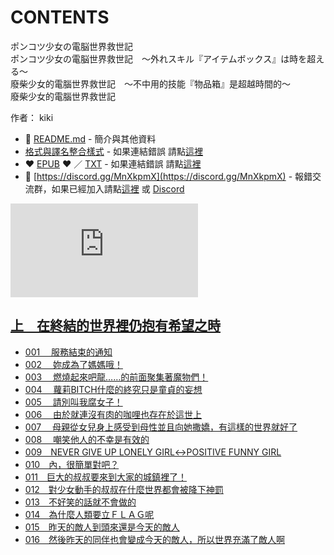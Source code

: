 # CONTENTS

ポンコツ少女の電脳世界救世記  
ポンコツ少女の電脳世界救世記　～外れスキル『アイテムボックス』は時を超える～  
廢柴少女的電腦世界救世記　～不中用的技能『物品箱』是超越時間的～  
廢柴少女的電腦世界救世記  

作者： kiki  



- :closed_book: [README.md](README.md) - 簡介與其他資料
- [格式與譯名整合樣式](https://github.com/bluelovers/node-novel/blob/master/lib/locales/%E3%83%9D%E3%83%B3%E3%82%B3%E3%83%84%E5%B0%91%E5%A5%B3%E3%81%AE%E9%9B%BB%E8%84%B3%E4%B8%96%E7%95%8C%E6%95%91%E4%B8%96%E8%A8%98.ts) - 如果連結錯誤 請點[這裡](https://github.com/bluelovers/node-novel/blob/master/lib/locales/)
-  :heart: [EPUB](https://gitlab.com/demonovel/epub-txt/blob/master/girl/%E5%BB%A2%E6%9F%B4%E5%B0%91%E5%A5%B3%E7%9A%84%E9%9B%BB%E8%85%A6%E4%B8%96%E7%95%8C%E6%95%91%E4%B8%96%E8%A8%98%E3%80%80%EF%BD%9E%E4%B8%8D%E4%B8%AD%E7%94%A8%E7%9A%84%E6%8A%80%E8%83%BD%E3%80%8E%E7%89%A9%E5%93%81%E7%AE%B1%E3%80%8F%E6%98%AF%E8%B6%85%E8%B6%8A%E6%99%82%E9%96%93%E7%9A%84%EF%BD%9E.epub) :heart:  ／ [TXT](https://gitlab.com/demonovel/epub-txt/blob/master/girl/out/%E5%BB%A2%E6%9F%B4%E5%B0%91%E5%A5%B3%E7%9A%84%E9%9B%BB%E8%85%A6%E4%B8%96%E7%95%8C%E6%95%91%E4%B8%96%E8%A8%98%E3%80%80%EF%BD%9E%E4%B8%8D%E4%B8%AD%E7%94%A8%E7%9A%84%E6%8A%80%E8%83%BD.out.txt) - 如果連結錯誤 請點[這裡](https://gitlab.com/demonovel/epub-txt/blob/master/girl/)
- :mega: [https://discord.gg/MnXkpmX](https://discord.gg/MnXkpmX) - 報錯交流群，如果已經加入請點[這裡](https://discordapp.com/channels/467794087769014273/467794088285175809) 或 [Discord](https://discordapp.com/channels/@me)


![導航目錄](https://chart.apis.google.com/chart?cht=qr&chs=150x150&chl=https://gitlab.com/novel-group/txt-source/blob/master/girl/ポンコツ少女の電脳世界救世記/導航目錄.md "導航目錄")




## [上　在終結的世界裡仍抱有希望之時](00000_%E4%B8%8A%E3%80%80%E5%9C%A8%E7%B5%82%E7%B5%90%E7%9A%84%E4%B8%96%E7%95%8C%E8%A3%A1%E4%BB%8D%E6%8A%B1%E6%9C%89%E5%B8%8C%E6%9C%9B%E4%B9%8B%E6%99%82)

- [001 　服務結束的通知](00000_%E4%B8%8A%E3%80%80%E5%9C%A8%E7%B5%82%E7%B5%90%E7%9A%84%E4%B8%96%E7%95%8C%E8%A3%A1%E4%BB%8D%E6%8A%B1%E6%9C%89%E5%B8%8C%E6%9C%9B%E4%B9%8B%E6%99%82/00010_001%20%E3%80%80%E6%9C%8D%E5%8B%99%E7%B5%90%E6%9D%9F%E7%9A%84%E9%80%9A%E7%9F%A5.txt)
- [002 　妳成為了媽媽哦！](00000_%E4%B8%8A%E3%80%80%E5%9C%A8%E7%B5%82%E7%B5%90%E7%9A%84%E4%B8%96%E7%95%8C%E8%A3%A1%E4%BB%8D%E6%8A%B1%E6%9C%89%E5%B8%8C%E6%9C%9B%E4%B9%8B%E6%99%82/00020_002%20%E3%80%80%E5%A6%B3%E6%88%90%E7%82%BA%E4%BA%86%E5%AA%BD%E5%AA%BD%E5%93%A6%EF%BC%81.txt)
- [003 　燃燒起來吧龍……的前面聚集著魔物們！](00000_%E4%B8%8A%E3%80%80%E5%9C%A8%E7%B5%82%E7%B5%90%E7%9A%84%E4%B8%96%E7%95%8C%E8%A3%A1%E4%BB%8D%E6%8A%B1%E6%9C%89%E5%B8%8C%E6%9C%9B%E4%B9%8B%E6%99%82/00030_003%20%E3%80%80%E7%87%83%E7%87%92%E8%B5%B7%E4%BE%86%E5%90%A7%E9%BE%8D%E2%80%A6%E2%80%A6%E7%9A%84%E5%89%8D%E9%9D%A2%E8%81%9A%E9%9B%86%E8%91%97%E9%AD%94%E7%89%A9%E5%80%91%EF%BC%81.txt)
- [004 　蘿莉BITCH什麼的終究只是童貞的妄想](00000_%E4%B8%8A%E3%80%80%E5%9C%A8%E7%B5%82%E7%B5%90%E7%9A%84%E4%B8%96%E7%95%8C%E8%A3%A1%E4%BB%8D%E6%8A%B1%E6%9C%89%E5%B8%8C%E6%9C%9B%E4%B9%8B%E6%99%82/00040_004%20%E3%80%80%E8%98%BF%E8%8E%89BITCH%E4%BB%80%E9%BA%BC%E7%9A%84%E7%B5%82%E7%A9%B6%E5%8F%AA%E6%98%AF%E7%AB%A5%E8%B2%9E%E7%9A%84%E5%A6%84%E6%83%B3.txt)
- [005 　請別叫我腐女子！](00000_%E4%B8%8A%E3%80%80%E5%9C%A8%E7%B5%82%E7%B5%90%E7%9A%84%E4%B8%96%E7%95%8C%E8%A3%A1%E4%BB%8D%E6%8A%B1%E6%9C%89%E5%B8%8C%E6%9C%9B%E4%B9%8B%E6%99%82/00050_005%20%E3%80%80%E8%AB%8B%E5%88%A5%E5%8F%AB%E6%88%91%E8%85%90%E5%A5%B3%E5%AD%90%EF%BC%81.txt)
- [006 　由於就連沒有肉的咖哩也存在於這世上](00000_%E4%B8%8A%E3%80%80%E5%9C%A8%E7%B5%82%E7%B5%90%E7%9A%84%E4%B8%96%E7%95%8C%E8%A3%A1%E4%BB%8D%E6%8A%B1%E6%9C%89%E5%B8%8C%E6%9C%9B%E4%B9%8B%E6%99%82/00060_006%20%E3%80%80%E7%94%B1%E6%96%BC%E5%B0%B1%E9%80%A3%E6%B2%92%E6%9C%89%E8%82%89%E7%9A%84%E5%92%96%E5%93%A9%E4%B9%9F%E5%AD%98%E5%9C%A8%E6%96%BC%E9%80%99%E4%B8%96%E4%B8%8A.txt)
- [007 　母親從女兒身上感受到母性並且向她撒嬌，有這樣的世界就好了](00000_%E4%B8%8A%E3%80%80%E5%9C%A8%E7%B5%82%E7%B5%90%E7%9A%84%E4%B8%96%E7%95%8C%E8%A3%A1%E4%BB%8D%E6%8A%B1%E6%9C%89%E5%B8%8C%E6%9C%9B%E4%B9%8B%E6%99%82/00070_007%20%E3%80%80%E6%AF%8D%E8%A6%AA%E5%BE%9E%E5%A5%B3%E5%85%92%E8%BA%AB%E4%B8%8A%E6%84%9F%E5%8F%97%E5%88%B0%E6%AF%8D%E6%80%A7%E4%B8%A6%E4%B8%94%E5%90%91%E5%A5%B9%E6%92%92%E5%AC%8C%EF%BC%8C%E6%9C%89%E9%80%99%E6%A8%A3%E7%9A%84%E4%B8%96%E7%95%8C%E5%B0%B1%E5%A5%BD%E4%BA%86.txt)
- [008 　嘲笑他人的不幸是有效的](00000_%E4%B8%8A%E3%80%80%E5%9C%A8%E7%B5%82%E7%B5%90%E7%9A%84%E4%B8%96%E7%95%8C%E8%A3%A1%E4%BB%8D%E6%8A%B1%E6%9C%89%E5%B8%8C%E6%9C%9B%E4%B9%8B%E6%99%82/00080_008%20%E3%80%80%E5%98%B2%E7%AC%91%E4%BB%96%E4%BA%BA%E7%9A%84%E4%B8%8D%E5%B9%B8%E6%98%AF%E6%9C%89%E6%95%88%E7%9A%84.txt)
- [009　NEVER GIVE UP LONELY GIRL↔POSITIVE FUNNY GIRL](00000_%E4%B8%8A%E3%80%80%E5%9C%A8%E7%B5%82%E7%B5%90%E7%9A%84%E4%B8%96%E7%95%8C%E8%A3%A1%E4%BB%8D%E6%8A%B1%E6%9C%89%E5%B8%8C%E6%9C%9B%E4%B9%8B%E6%99%82/00090_009%E3%80%80NEVER%20GIVE%20UP%20LONELY%20GIRL%E2%86%94POSITIVE%20FUNNY%20GIRL.txt)
- [010　內，很簡單對吧？](00000_%E4%B8%8A%E3%80%80%E5%9C%A8%E7%B5%82%E7%B5%90%E7%9A%84%E4%B8%96%E7%95%8C%E8%A3%A1%E4%BB%8D%E6%8A%B1%E6%9C%89%E5%B8%8C%E6%9C%9B%E4%B9%8B%E6%99%82/00100_010%E3%80%80%E5%85%A7%EF%BC%8C%E5%BE%88%E7%B0%A1%E5%96%AE%E5%B0%8D%E5%90%A7%EF%BC%9F.txt)
- [011　巨大的叔叔要來到大家的城鎮裡了！](00000_%E4%B8%8A%E3%80%80%E5%9C%A8%E7%B5%82%E7%B5%90%E7%9A%84%E4%B8%96%E7%95%8C%E8%A3%A1%E4%BB%8D%E6%8A%B1%E6%9C%89%E5%B8%8C%E6%9C%9B%E4%B9%8B%E6%99%82/00110_011%E3%80%80%E5%B7%A8%E5%A4%A7%E7%9A%84%E5%8F%94%E5%8F%94%E8%A6%81%E4%BE%86%E5%88%B0%E5%A4%A7%E5%AE%B6%E7%9A%84%E5%9F%8E%E9%8E%AE%E8%A3%A1%E4%BA%86%EF%BC%81.txt)
- [012　對少女動手的叔叔在什麼世界都會被降下神罰](00000_%E4%B8%8A%E3%80%80%E5%9C%A8%E7%B5%82%E7%B5%90%E7%9A%84%E4%B8%96%E7%95%8C%E8%A3%A1%E4%BB%8D%E6%8A%B1%E6%9C%89%E5%B8%8C%E6%9C%9B%E4%B9%8B%E6%99%82/00120_012%E3%80%80%E5%B0%8D%E5%B0%91%E5%A5%B3%E5%8B%95%E6%89%8B%E7%9A%84%E5%8F%94%E5%8F%94%E5%9C%A8%E4%BB%80%E9%BA%BC%E4%B8%96%E7%95%8C%E9%83%BD%E6%9C%83%E8%A2%AB%E9%99%8D%E4%B8%8B%E7%A5%9E%E7%BD%B0.txt)
- [013　不好笑的話就不會做的](00000_%E4%B8%8A%E3%80%80%E5%9C%A8%E7%B5%82%E7%B5%90%E7%9A%84%E4%B8%96%E7%95%8C%E8%A3%A1%E4%BB%8D%E6%8A%B1%E6%9C%89%E5%B8%8C%E6%9C%9B%E4%B9%8B%E6%99%82/00130_013%E3%80%80%E4%B8%8D%E5%A5%BD%E7%AC%91%E7%9A%84%E8%A9%B1%E5%B0%B1%E4%B8%8D%E6%9C%83%E5%81%9A%E7%9A%84.txt)
- [014　為什麼人類要立ＦＬＡＧ呢](00000_%E4%B8%8A%E3%80%80%E5%9C%A8%E7%B5%82%E7%B5%90%E7%9A%84%E4%B8%96%E7%95%8C%E8%A3%A1%E4%BB%8D%E6%8A%B1%E6%9C%89%E5%B8%8C%E6%9C%9B%E4%B9%8B%E6%99%82/00140_014%E3%80%80%E7%82%BA%E4%BB%80%E9%BA%BC%E4%BA%BA%E9%A1%9E%E8%A6%81%E7%AB%8B%EF%BC%A6%EF%BC%AC%EF%BC%A1%EF%BC%A7%E5%91%A2.txt)
- [015　昨天的敵人到頭來還是今天的敵人](00000_%E4%B8%8A%E3%80%80%E5%9C%A8%E7%B5%82%E7%B5%90%E7%9A%84%E4%B8%96%E7%95%8C%E8%A3%A1%E4%BB%8D%E6%8A%B1%E6%9C%89%E5%B8%8C%E6%9C%9B%E4%B9%8B%E6%99%82/00150_015%E3%80%80%E6%98%A8%E5%A4%A9%E7%9A%84%E6%95%B5%E4%BA%BA%E5%88%B0%E9%A0%AD%E4%BE%86%E9%82%84%E6%98%AF%E4%BB%8A%E5%A4%A9%E7%9A%84%E6%95%B5%E4%BA%BA.txt)
- [016　然後昨天的同伴也會變成今天的敵人，所以世界充滿了敵人啊](00000_%E4%B8%8A%E3%80%80%E5%9C%A8%E7%B5%82%E7%B5%90%E7%9A%84%E4%B8%96%E7%95%8C%E8%A3%A1%E4%BB%8D%E6%8A%B1%E6%9C%89%E5%B8%8C%E6%9C%9B%E4%B9%8B%E6%99%82/00160_016%E3%80%80%E7%84%B6%E5%BE%8C%E6%98%A8%E5%A4%A9%E7%9A%84%E5%90%8C%E4%BC%B4%E4%B9%9F%E6%9C%83%E8%AE%8A%E6%88%90%E4%BB%8A%E5%A4%A9%E7%9A%84%E6%95%B5%E4%BA%BA%EF%BC%8C%E6%89%80%E4%BB%A5%E4%B8%96%E7%95%8C%E5%85%85%E6%BB%BF%E4%BA%86%E6%95%B5%E4%BA%BA%E5%95%8A.txt)

